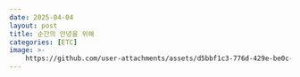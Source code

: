 ```yaml
---
date: 2025-04-04
layout: post
title: 순간의 안녕을 위해
categories: [ETC]
image: >-
    https://github.com/user-attachments/assets/d5bbf1c3-776d-429e-be0c-e6b6bdf9915a
---
```

